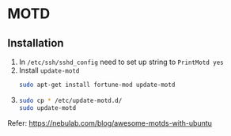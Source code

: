 # MOTD

## Installation

1. In `/etc/ssh/sshd_config` need to set up string to `PrintMotd yes`
2. Install `update-motd`
    ```bash
    sudo apt-get install fortune-mod update-motd
    ```
3.  ```bash
    sudo cp * /etc/update-motd.d/
    sudo update-motd
    ```

Refer: https://nebulab.com/blog/awesome-motds-with-ubuntu
